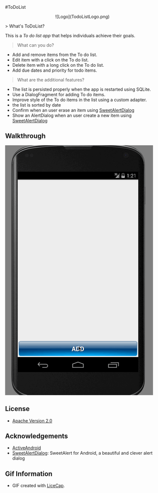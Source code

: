 #ToDoList 
<p align="center">
![Logo](TodoListLogo.png)
</p>
> What's ToDoList?

This is a *To do list app* that helps individuals achieve their goals.

> What can you do?

 * Add and remove items from the To do list.
 * Edit item with a click on the To do list.
 * Delete item with a long click on the To do list.
 * Add due dates and priority for todo items.

> What are the additional features?

 * The list is persisted properly when the app is restarted using SQLite.
 * Use a DialogFragment for adding To do items.
 * Improve style of the To do items in the list using a custom adapter.
 * the list is sorted by date
 * Confirm when an user erase an item using [SweetAlertDialog](https://github.com/pedant/sweet-alert-dialog)
 * Show an AlertDialog when an user create a new item using [SweetAlertDialog](https://github.com/pedant/sweet-alert-dialog)

## Walkthrough
![Video Walkthrough](TodosimpleappV2.gif)

## License
 * [Apache Version 2.0](http://www.apache.org/licenses/LICENSE-2.0.html)

## Acknowledgements
 * [ActiveAndroid](https://github.com/pardom/ActiveAndroid)
 * [SweetAlertDialog](https://github.com/pedant/sweet-alert-dialog): SweetAlert for Android, a beautiful and clever alert dialog

## Gif Information
 * GIF created with [LiceCap](http://www.cockos.com/licecap/).
